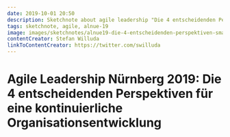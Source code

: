 ```yaml
---
date: 2019-10-01 20:50
description: Sketchnote about agile leadership "Die 4 entscheidenden Perspektiven für eine kontinuierliche Organisationsentwicklung"
tags: sketchnote, agile, alnue-19
image: images/sketchnotes/alnue19-die-4-entscheidenden-perspektiven-small.jpg
contentCreator: Stefan Willuda
linkToContentCreator: https://twitter.com/swilluda
---
```


# Agile Leadership Nürnberg 2019: Die 4 entscheidenden Perspektiven für eine kontinuierliche Organisationsentwicklung
